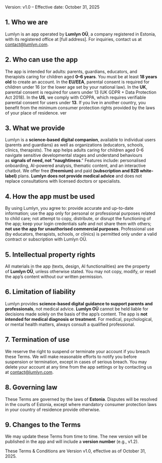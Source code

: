 
Version: v1.0 – Effective date: October 31, 2025

## 1. Who we are
Lumlyn is an app operated by **Lumlyn OÜ**, a company registered in Estonia, with its registered office at [full address].
For inquiries, contact us at [contact@lumlyn.com](mailto:contact@lumlyn.com).

## 2. Who can use the app
The app is intended for adults: parents, guardians, educators, and therapists caring for children aged **0–6 years**.
You must be at least **18 years old** to create an account.
In the **EU/EEA**, parental consent is required for children under 16 (or the lower age set by your national law).
In the **UK**, parental consent is required for users under 13 (UK GDPR + Data Protection Act 2018).
In the **US**, we comply with COPPA, which requires verifiable parental consent for users under **13**.
If you live in another country, you benefit from the minimum consumer protection rights provided by the laws of your place of residence.
ver
## 3. What we provide
Lumlyn is a **science-based digital companion**, available to individual users (parents and guardians) as well as organizations (educators, schools, clinics, therapists).
The app helps adults caring for children aged 0–6 navigate sensitive developmental stages and understand behaviours as **signals of need, not “naughtiness**.”
Features include: personalised onboarding, AI-powered analysis, thematic content, and an interactive chatbot.
We offer free **(freemium)** and paid **(subscription and B2B white-label)** plans.
**Lumlyn does not provide medical advice** and does not replace consultations with licensed doctors or specialists.

## 4. How the app must be used
By using Lumlyn, you agree to:
provide accurate and up-to-date information;
use the app only for personal or professional purposes related to child care;
not attempt to copy, distribute, or disrupt the functioning of the app;
keep your login credentials safe and not share them with others;
**not use the app for unauthorised commercial purposes**. Professional use (by educators, therapists, schools, or clinics) is permitted only under a valid contract or subscription with Lumlyn OÜ.

## 5. Intellectual property rights
All materials in the app (texts, design, AI functionalities) are the property of **Lumlyn OÜ**, unless otherwise stated.
You may not copy, modify, or resell the app’s content without our written permission.

## 6. Limitation of liability
Lumlyn provides **science-based digital guidance to support parents and professionals**, not medical advice.
**Lumlyn OÜ** cannot be held liable for decisions made solely on the basis of the app’s content.
The app is **not intended for medical diagnosis or treatment**.
For medical, psychological, or mental health matters, always consult a qualified professional.

## 7. Termination of use
We reserve the right to suspend or terminate your account if you breach these Terms.
We will make reasonable efforts to notify you before suspension or termination, except in cases of serious breach.
You may delete your account at any time from the app settings or by contacting us at contact@lumlyn.com.

## 8. Governing law
These Terms are governed by the laws of **Estonia**.
Disputes will be resolved in the courts of Estonia, except where mandatory consumer protection laws in your country of residence provide otherwise.

## 9. Changes to the Terms
We may update these Terms from time to time.
The new version will be published in the app and will include a **version number** (e.g., v1.2).

These Terms & Conditions are Version v1.0, effective as of October 31, 2025.